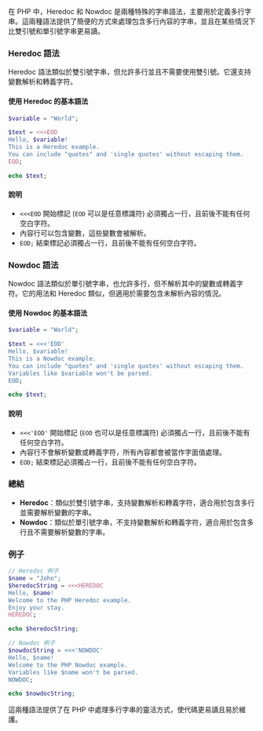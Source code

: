 在 PHP 中，Heredoc 和 Nowdoc 是兩種特殊的字串語法，主要用於定義多行字串。這兩種語法提供了簡便的方式來處理包含多行內容的字串，並且在某些情況下比雙引號和單引號字串更易讀。

### Heredoc 語法

Heredoc 語法類似於雙引號字串，但允許多行並且不需要使用雙引號。它還支持變數解析和轉義字符。

#### 使用 Heredoc 的基本語法

```php
$variable = "World";

$text = <<<EOD
Hello, $variable!
This is a Heredoc example.
You can include "quotes" and 'single quotes' without escaping them.
EOD;

echo $text;
```

#### 說明

- `<<<EOD` 開始標記 (`EOD` 可以是任意標識符) 必須獨占一行，且前後不能有任何空白字符。
- 內容行可以包含變數，這些變數會被解析。
- `EOD;` 結束標記必須獨占一行，且前後不能有任何空白字符。

### Nowdoc 語法

Nowdoc 語法類似於單引號字串，也允許多行，但不解析其中的變數或轉義字符。它的用法和 Heredoc 類似，但適用於需要包含未解析內容的情況。

#### 使用 Nowdoc 的基本語法

```php
$variable = "World";

$text = <<<'EOD'
Hello, $variable!
This is a Nowdoc example.
You can include "quotes" and 'single quotes' without escaping them.
Variables like $variable won't be parsed.
EOD;

echo $text;
```

#### 說明

- `<<<'EOD'` 開始標記 (`EOD` 也可以是任意標識符) 必須獨占一行，且前後不能有任何空白字符。
- 內容行不會解析變數或轉義字符，所有內容都會被當作字面值處理。
- `EOD;` 結束標記必須獨占一行，且前後不能有任何空白字符。

### 總結

- **Heredoc**：類似於雙引號字串，支持變數解析和轉義字符，適合用於包含多行並需要解析變數的字串。
- **Nowdoc**：類似於單引號字串，不支持變數解析和轉義字符，適合用於包含多行且不需要解析變數的字串。

### 例子

```php
// Heredoc 例子
$name = "John";
$heredocString = <<<HEREDOC
Hello, $name!
Welcome to the PHP Heredoc example.
Enjoy your stay.
HEREDOC;

echo $heredocString;

// Nowdoc 例子
$nowdocString = <<<'NOWDOC'
Hello, $name!
Welcome to the PHP Nowdoc example.
Variables like $name won't be parsed.
NOWDOC;

echo $nowdocString;
```

這兩種語法提供了在 PHP 中處理多行字串的靈活方式，使代碼更易讀且易於維護。
